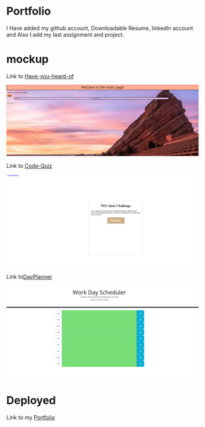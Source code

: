 # Portfolio
I Have added my github account, Downloadable Resume, linkedln account and Also I add my last assignment and project.

# mockup
Link to [Have-you-heard-of](https://andreas3093.github.io/Have-You-Heard-Of/)

![demo.gif](./assets/img/haveyouehardof.png)

Link to [Code-Quiz](https://andreas3093.github.io/homework-code-quiz/)

![demo.gif](./assets/img/demoquiz.png)

Link to[DayPlanner](https://andreas3093.github.io/Day-Planner/)

![demo.gif](./assets/img/demo.png)

# Deployed

Link to my [Portfolio](https://andreas3093.github.io/Homework-Portfolio/)